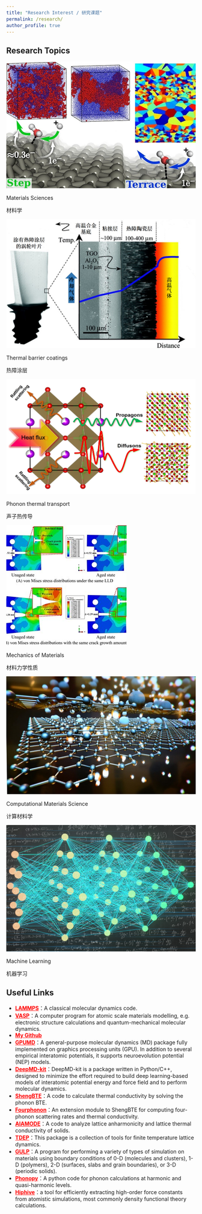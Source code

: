 ```yaml
---
title: "Research Interest / 研究课题"
permalink: /research/
author_profile: true
---
```


## Research Topics
<style>
.research-gallery {
  display: grid;
  grid-template-columns: repeat(3, 1fr); /* 三列 */
  gap: 20px;
  text-align: center;
}

.research-gallery img {
  width: 100%;
  height: 200px;   /* 统一高度 */
  object-fit: cover; /* 按比例裁剪，保持整齐 */
  border-radius: 8px;
  box-shadow: 0 2px 6px rgba(0,0,0,0.2);
}
.research-gallery p {
  margin: 5px 0;
}
.research-gallery .en {
  font-weight: bold;
}
.research-gallery .cn {
  color: #555;
  font-size: 0.9em;
}
</style>

<div class="research-grid">

  <div class="research-item">
    <img src="/images/research1.jpg" alt="Research 1">
    <p class="en">Materials Sciences</p>
    <p class="cn">材料学</p>
  </div>

  <div class="research-item">
    <img src="/images/research2.jpg" alt="Research 2">
    <p class="en">Thermal barrier coatings</p>
    <p class="cn">热障涂层</p>
  </div>

  <div class="research-item">
    <img src="/images/research3.jpg" alt="Research 3">
    <p class="en">Phonon thermal transport</p>
    <p class="cn">声子热传导</p>
  </div>

  <div class="research-item">
    <img src="/images/research4.jpg" alt="Research 4">
    <p class="en">Mechanics of Materials</p>
    <p class="cn">材料力学性质</p>
  </div>

  <div class="research-item">
    <img src="/images/research5.jpg" alt="Research 5">
    <p class="en">Computational Materials Science</p>
    <p class="cn">计算材料学</p>
  </div>

  <div class="research-item">
    <img src="/images/research6.jpg" alt="Research 6">
    <p class="en">Machine Learning</p>
    <p class="cn">机器学习</p>
  </div>

</div>




## Useful Links
- <a href="https://www.lammps.org/" target="_blank" style="color:red; font-weight:bold;">LAMMPS</a>：A classical molecular dynamics code. 
- <a href="https://www.vasp.at/" target="_blank" style="color:red; font-weight:bold;">VASP</a>：A computer program for atomic scale materials modelling, e.g. electronic structure calculations and quantum-mechanical molecular dynamics. 
- <a href="https://github.com/chejunwei2" target="_blank" style="color:red; font-weight:bold;">My Github</a>
- <a href="https://gpumd.org/" target="_blank" style="color:red; font-weight:bold;">GPUMD</a>：A general-purpose molecular dynamics (MD) package fully implemented on graphics processing units (GPU). In addition to several empirical interatomic potentials, it supports neuroevolution potential (NEP) models.
- <a href="https://docs.deepmodeling.com/projects/deepmd/en/stable/" target="_blank" style="color:red; font-weight:bold;">DeepMD-kit</a>：DeepMD-kit is a package written in Python/C++, designed to minimize the effort required to build deep learning-based models of interatomic potential energy and force field and to perform molecular dynamics. 
- <a href="http://www.shengbte.org/" target="_blank" style="color:red; font-weight:bold;">ShengBTE</a>：A code to calculate thermal conductivity by solving the phonon BTE.  
- <a href="https://github.com/FourPhonon/FourPhonon" target="_blank" style="color:red; font-weight:bold;">Fourphonon</a>：An extension module to ShengBTE for computing four-phonon scattering rates and thermal conductivity.  
- <a href="https://alamode.readthedocs.io/en/latest/intro.html" target="_blank" style="color:red; font-weight:bold;">AlAMODE</a>：A code to analyze lattice anharmonicity and lattice thermal conductivity of solids.  
- <a href="https://tdep-developers.github.io/tdep/" target="_blank" style="color:red; font-weight:bold;">TDEP</a>：This package is a collection of tools for finite temperature lattice dynamics.  
- <a href="https://gulp.curtin.edu.au/" target="_blank" style="color:red; font-weight:bold;">GULP</a>：A program for performing a variety of types of simulation on materials using boundary conditions of 0-D (molecules and clusters), 1-D (polymers), 2-D (surfaces, slabs and grain boundaries), or 3-D (periodic solids).  
- <a href="https://phonopy.github.io/phonopy/" target="_blank" style="color:red; font-weight:bold;">Phonopy</a>：A python code for phonon calculations at harmonic and quasi-harmonic levels.  
- <a href="https://hiphive.materialsmodeling.org/" target="_blank" style="color:red; font-weight:bold;">Hiphive</a>：a tool for efficiently extracting high-order force constants from atomistic simulations, most commonly density functional theory calculations.  
